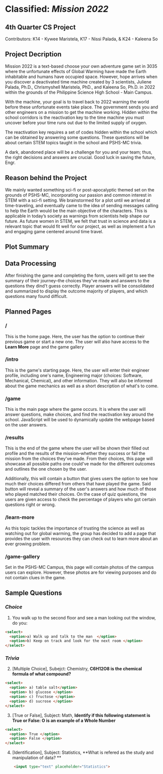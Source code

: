 # **Classified: _Mission 2022_**
## 4th Quarter CS Project 
Contributors: K14 - Kywee Maristela, K17 - Nissi Palada, & K24 - Kaleena So 

## Project Decription
Mission 2022 is a text-based choose your own adventure game set in 3035 where the unfortunate effects of Global Warming have made the Earth inhabitable and humans have occupied space. However, hope arrives when you discover a deactivated time machine created by 3 scientists, Juliene Palada, Ph.D., Chrismyshell Maristela, PhD., and Kaleena So, Ph.D. in 2022 within the grounds of the Philippine Science High School - Main Campus. 

With the machine, your goal is to travel back to 2022 warning the world before these unfortunate events take place. The government sends you and other engineers on a mission to get the machine working. Hidden within the school corridors is the reactivation key to the time machine you must uncover before your time runs out due to the limited supply of oxygen. 

The reactivation key requires a set of codes hidden within the school which can be obtained by answering some questions. These questions will be about certain STEM topics taught in the school and PSHS-MC trivia. 

A dark, abandoned place will be a challenge for you and your team; thus, the right decisions and answers are crucial. Good luck in saving the future, Engr. 

## Reason behind the Project
We mainly wanted something sci-fi or post-apocalyptic themed set on the grounds of PSHS-MC, incorporating our passion and common interest in STEM with a sci-fi setting. We brainstormed for a plot until we arrived at time-traveling, and eventually came to the idea of sending messages calling to help the Earth would be the main objective of the characters. This is applicable in today’s society as warnings from scientists help shape our future. As future women in STEM, we felt that trust in science and data is a relevant topic that would fit well for our project, as well as implement a fun and engaging game centered around time travel. 

## Plot Summary 

## Data Processing 
After finishing the game and completing the form, users will get to see the summary of their journey–the choices they've made and answers to the questions they dind't guess correctly. Player answers will be consolidated and summarized to display the outcome majority of players, and which questions many found difficult. 

## Planned Pages 
### / 
This is the home page. Here, the user has the option to continue their previous game or start a new one. The user will also have access to the **Learn More** page and the game gallery

### /intro 
This is the game's starting page. Here, the user will enter their engineer profile, including one's name, Engineering major (choices: Software, Mechanical, Chemical), and other information. They will also be informed about the game mechanics as well as a short description of what's to come. 

### /game 
This is the main page where the game occurs. It is where the user will answer questions, make choices, and find the reactivation key around the school. JavaScript will be used to dynamically update the webpage based on the user answers. 

### /results 
This is the end of the game where the user will be shown their filled out profile and the results of the mission–whether they success or fail the mission from the choices they've made. From their choices, this page will showcase all possible paths one could've made for the different outcomes and outlines the one chosen by the user.

Additionally, this will contain a button that gives users the option to see how much their choices differed from others that have played the game. Said button will reveal a summary of the user's answers and how much of those who played matched their choices. On the case of quiz quiestions, the users are given access to check the percentage of players who got certain questions right or wrong. 

### /learn-more
As this topic tackles the importance of trusting the science as well as watching out for global warming, the group has decided to add a page that provides the user with resources they can check out to learn more about an ever growing problem. 

### /game-gallery 
Set in the PSHS-MC Campus, this page will contain photos of the campus users can explore. However, these photos are for viewing purposes and do not contain clues in the game. 

## Sample Questions 

### _Choice_
1. You walk up to the second floor and see a man looking out the window, do you: 
```HTML
<select>
  <option>a) Walk up and talk to the man  </option>
  <option>b) Keep on track and look for the next room </option>
</select>
``` 

### _Trivia_
2. [Multiple Choice], Subejct: Chemistry, **C6H12O8 is the chemical formula of what compound?**

```HTML 
<select>
  <option> a) table salt</option>
  <option> b) glucose </option>
  <option> c) fructose </option>
  <option> d) sucrose </option>
</select> 
```
3. [True or False], Subject: Math, **Identify if this following statement is True or False: O is an example of a Whole Number**

``` HTML 
<select> 
  <option> True </option> 
  <option> False </option> 
</select> 
``` 
4. [Identification], Subject: Statistics, **What is refered as the study and manipulation of data? **
```HTML 
    <input type="text" placeholder="Statistics">
```
